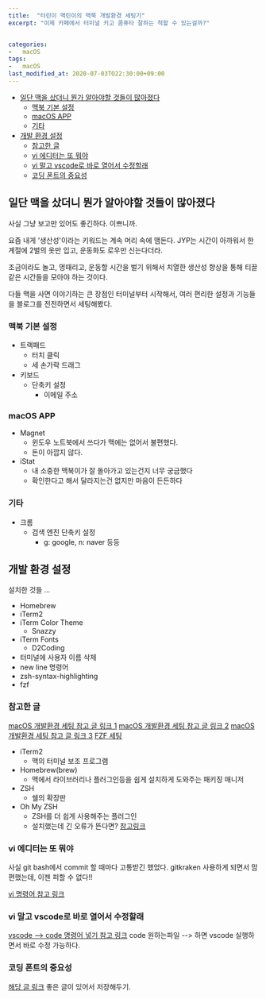 ```yaml
---
title:  "터린이 맥린이의 맥북 개발환경 세팅기"
excerpt: "이제 카페에서 터미널 키고 콤퓨타 잘하는 척할 수 있는걸까?"


categories:
-   macOS
tags:
-   macOS
last_modified_at: 2020-07-03TO22:30:00+09:00
---
```


- [일단 맥을 샀더니 뭔가 알아야할 것들이 많아졌다](#일단-맥을-샀더니-뭔가-알아야할-것들이-많아졌다)
  - [맥북 기본 설정](#맥북-기본-설정)
  - [macOS APP](#macos-app)
  - [기타](#기타)
- [개발 환경 설정](#개발-환경-설정)
  - [참고한 글](#참고한-글)
  - [vi 에디터는 또 뭐야](#vi-에디터는-또-뭐야)
  - [vi 말고 vscode로 바로 열어서 수정할래](#vi-말고-vscode로-바로-열어서-수정할래)
  - [코딩 폰트의 중요성](#코딩-폰트의-중요성)

## 일단 맥을 샀더니 뭔가 알아야할 것들이 많아졌다

사실 그냥 보고만 있어도 좋긴하다. 이쁘니까.

요즘 내게 '생산성'이라는 키워드는 계속 머리 속에 맴돈다.
JYP는 시간이 아까워서 한 계절에 2벌의 옷만 입고, 운동화도 로우만 신는다더라.

조금이라도 놀고, 멍때리고, 운동할 시간을 벌기 위해서
치열한 생산성 향상을 통해 티끌 같은 시간들을 모아야 하는 것이다.

다들 맥을 사면 이야기하는 큰 장점인 터미널부터 시작해서,
여러 편리한 설정과 기능들을 블로그를 전전하면서 세팅해봤다.

### 맥북 기본 설정

- 트랙패드
  - 터치 클릭
  - 세 손가락 드래그
- 키보드
  - 단축키 설정
    - 이메일 주소

### macOS APP

- Magnet
  - 윈도우 노트북에서 쓰다가 맥에는 없어서 불편했다.
  - 돈이 아깝지 않다.
- iStat
  - 내 소중한 맥북이가 잘 돌아가고 있는건지 너무 궁금했다
  - 확인한다고 해서 달라지는건 없지만 마음이 든든하다

### 기타

- 크롬
  - 검색 엔진 단축키 설정
    - g: google, n: naver 등등

## 개발 환경 설정

설치한 것들 ...

- Homebrew
- iTerm2
- iTerm Color Theme
  - Snazzy
- iTerm Fonts
  - D2Coding
- 터미널에 사용자 이름 삭제
- new line 명령어
- zsh-syntax-highlighting
- fzf

### 참고한 글

[macOS 개발환경 세팅 참고 글 링크 1](https://subicura.com/2017/11/22/mac-os-development-environment-setup.html)
[macOS 개발환경 세팅 참고 글 링크 2](https://medium.com/harrythegreat/oh-my-zsh-iterm2%EB%A1%9C-%ED%84%B0%EB%AF%B8%EB%84%90%EC%9D%84-%EB%8D%94-%EA%B0%95%EB%A0%A5%ED%95%98%EA%B2%8C-a105f2c01bec)
[macOS 개발환경 세팅 참고 글 링크 3](https://ooeunz.tistory.com/21)
[FZF 세팅](https://medium.com/harrythegreat/fzf%EB%A1%9C-zsh-%ED%84%B0%EB%AF%B8%EB%84%90-%EB%8D%94-%EA%B0%95%EB%A0%A5%ED%95%98%EA%B2%8C-%EC%82%AC%EC%9A%A9%ED%95%98%EA%B8%B0-730c20eb496b)

- iTerm2
  - 맥의 터미널 보조 프로그램
- Homebrew(brew)
  - 맥에서 라이브러리나 플러그인등을 쉽게 설치하게 도와주는 패키징 매니저
- ZSH
  - 쉘의 확장판
- Oh My ZSH
  - ZSH를 더 쉽게 사용해주는 플러그인
  - 설치했는데 긴 오류가 뜬다면? [참고링크](https://goax.tistory.com/4)

### vi 에디터는 또 뭐야

사실 git bash에서 commit 할 때마다 고통받긴 했었다.
gitkraken 사용하게 되면서 맘 편했는데,
이젠 피할 수 없다!!

[vi 명령어 참고 링크](https://blockdmask.tistory.com/25)

### vi 말고 vscode로 바로 열어서 수정할래

[vscode --> code 명령어 넣기 참고 링크](https://velog.io/@nmy0502/Mac-OS-%ED%84%B0%EB%AF%B8%EB%84%90terminal-%EC%84%A4%EC%A0%95)
code 원하는파일 --> 하면 vscode 실행하면서 바로 수정 가능하다.

### 코딩 폰트의 중요성

[해당 글 링크](https://ppss.kr/archives/66633)
좋은 글이 있어서 저장해두기.
